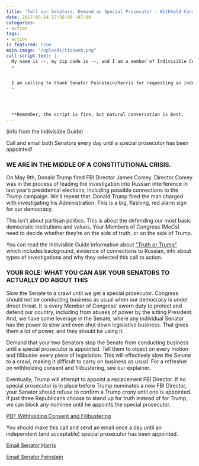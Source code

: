 ```yaml
---
title: 'Tell our Senators: Demand an Special Prosecutor - Withhold Consent'
date: 2017-05-14 17:56:00 -07:00
categories:
- action
tags:
- action
is featured: true
main-image: "/uploads/tiesweb.png"
call-script-text: |-
  My name is --, my zip code is --, and I am a member of Indivisible Central Contra Costa County.
  ~


  I am calling to thank Senator Feinstein/Harris for requesting an independent investigation into the ties between Russia and the Trump campaign. I'd like for her to show her commitment by agreeing to withhold consent for all Senate business until a special prosecutor has been appointed. She represents the voters of California, and we expect her to do everything in her power to protect our democracy. Please let Senator Feinstein/Harris know that I'll be watching carefully to see if she listens to her constituents by objecting to all Unanimous Consent requests until a special prosecutor has been appointed.
  ~




  **Remember, the script is fine, but natural conversation is best.
---
```


(info from the Indivisible Guide)

Call and email both Senators every day until a special prosecutor has been appointed!

### WE ARE IN THE MIDDLE OF A CONSTITUTIONAL CRISIS.

On May 9th, Donald Trump fired FBI Director James Comey. Director Comey was in the process of leading the investigation into Russian interference in last year’s presidential elections, including possible connections to the Trump campaign. We’ll repeat that: Donald Trump fired the man charged with investigating his Administration. This is a big, flashing, red alarm sign for our democracy.

This isn’t about partisan politics. This is about the defending our most basic democratic institutions and values. Your Members of Congress (MoCs) need to decide whether they’re on the side of truth, or on the side of Trump.

You can read the Indivisible Guide information about ["Truth or Trump"](https://www.indivisibleguide.com/truth-or-trump/) which includes background, evidence of connections to Russian, info about types of investigations and why they selected this call to action.

### YOUR ROLE: WHAT YOU CAN ASK YOUR SENATORS TO ACTUALLY DO ABOUT THIS

Slow the Senate to a crawl until we get a special prosecutor. Congress should not be conducting business as usual when our democracy is under direct threat. It is every Member of Congress’ sworn duty to protect and defend our country, including from abuses of power by the sitting President. And, we have some leverage in the Senate, where any individual Senator has the power to slow and even shut down legislative business. That gives them a lot of power, and they should be using it.

Demand that your two Senators stop the Senate from conducting business until a special prosecutor is appointed. Tell them to object on every motion and filibuster every piece of legislation. This will effectively slow the Senate to a crawl, making it difficult to carry on business as usual. For a refresher on withholding consent and filibustering, see our explainer.

Eventually, Trump will attempt to appoint a replacement FBI Director. If no special prosecutor is in place before Trump nominates a new FBI Director, your Senator should refuse to confirm a Trump crony until one is appointed. If just three Republicans choose to stand up for truth instead of for Trump, we can block any nominee until he appoints the special prosecutor.

[PDF Withholding Consent and Filibustering](https://www.indivisibleguide.com/resource/senate-withholding-consent-filibustering/?wpdmdl=1828)


You should make this call and send an email once a day until an independent (and acceptable) special prosecutor has been appointed.

[Email Senator Harris](https://www.harris.senate.gov/content/contact-senator)


[Email Senator Feinstein](https://www.feinstein.senate.gov/public/index.cfm/e-mail-me)